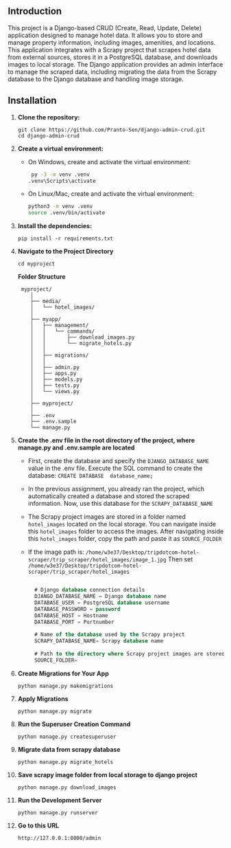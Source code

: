 ## Introduction
This project is a Django-based CRUD (Create, Read, Update, Delete) application designed to manage hotel data. It allows you to store and manage property information, including images, amenities, and locations. This application integrates with a Scrapy project that scrapes hotel data from external sources, stores it in a PostgreSQL database, and downloads images to local storage. The Django application provides an admin interface to manage the scraped data, including migrating the data from the Scrapy database to the Django database and handling image storage.

## Installation

1. **Clone the repository:**
    ```
    git clone https://github.com/Pranto-Sen/django-admin-crud.git
    cd django-admin-crud
    ```

2. **Create a virtual environment:**

    - On Windows, create and activate the virtual environment:
      ```bash
       py -3 -m venv .venv
      .venv\Scripts\activate
      ```

    - On Linux/Mac, create and activate the virtual environment:
      ```bash
      python3 -m venv .venv
      source .venv/bin/activate
      ```


3. **Install the dependencies:**
    ```
    pip install -r requirements.txt
    ```

4. **Navigate to the Project Directory**
    ```
    cd myproject
    ```
   **Folder Structure**

    ```
     myproject/
        │
        ├── media/
        │   └── hotel_images/
        │
        ├── myapp/
        │   ├── management/
        │   │   └── commands/
        │   │       ├── download_images.py
        │   │       └── migrate_hotels.py
        │   │
        │   ├── migrations/
        │   │
        │   ├── admin.py
        │   ├── apps.py
        │   ├── models.py
        │   ├── tests.py
        │   └── views.py
        │
        ├── myproject/
        │ 
        ├── .env
        ├── .env.sample
        └── manage.py

    ```

6. **Create the .env file in the root directory of the project, where manage.py and .env.sample are located** 
    - First, create the database and specify the ```DJANGO_DATABASE_NAME``` value in the .env file. Execute the SQL command to create the database: ```CREATE DATABASE 
        database_name;```
    - In the previous assignment, you already ran the project, which automatically created a database and stored the scraped information. Now, use this database for the 
       ```SCRAPY_DATABASE_NAME```
    - The Scrapy project images are stored in a folder named ```hotel_images``` located on the local storage. You can navigate inside this ```hotel_images``` folder to access 
          the images. After navigating inside this ```hotel_images``` folder, copy the path and paste it as ```SOURCE_FOLDER```
    - If the image path is: `/home/w3e37/Desktop/tripdotcom-hotel-scraper/trip_scraper/hotel_images/image_1.jpg` 
         Then set  `/home/w3e37/Desktop/tripdotcom-hotel-scraper/trip_scraper/hotel_images`

      ```sql
      
        # Django database connection details
        DJANGO_DATABASE_NAME = Django database name
        DATABASE_USER = PostgreSQL database username
        DATABASE_PASSWORD = password
        DATABASE_HOST = Hostname 
        DATABASE_PORT = Portnumber 
        
        # Name of the database used by the Scrapy project
        SCRAPY_DATABASE_NAME= Scrapy database name
        
        # Path to the directory where Scrapy project images are stored
        SOURCE_FOLDER=        
      
      ```
  
      
7. **Create Migrations for Your App**
    ```
    python manage.py makemigrations 
    ```
8. **Apply Migrations**
    ```
    python manage.py migrate
    ```
9. **Run the Superuser Creation Command**
    ```
    python manage.py createsuperuser
    ```

10. **Migrate data from scrapy database**
    ```
    python manage.py migrate_hotels
    ```

11. **Save scrapy image folder from local storage to django project**
    ```
    python manage.py download_images
    ```
    
12. **Run the Development Server** 
    ```
    python manage.py runserver
    ```
13. **Go to this URL** 
    ```
    http://127.0.0.1:8000/admin
    ```          
